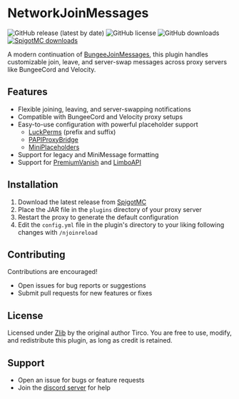 # NetworkJoinMessages

![GitHub release (latest by date)](https://img.shields.io/github/v/release/RagingTech/NetworkJoinMessages)
![GitHub license](https://img.shields.io/github/license/RagingTech/NetworkJoinMessages)
![GitHub downloads](https://img.shields.io/github/downloads/RagingTech/NetworkJoinMessages/total)
[![SpigotMC downloads](https://img.shields.io/spiget/downloads/118643?label=SpigotMC%20downloads)](https://www.spigotmc.org/resources/118643/)

A modern continuation of [BungeeJoinMessages](https://github.com/Tirco/BungeeJoinMessages), this plugin handles customizable join, leave, and server-swap messages across proxy servers like BungeeCord and Velocity.

## Features
- Flexible joining, leaving, and server-swapping notifications
- Compatible with BungeeCord and Velocity proxy setups
- Easy-to-use configuration with powerful placeholder support
  - [LuckPerms](https://luckperms.net/) (prefix and suffix)
  - [PAPIProxyBridge](https://www.spigotmc.org/resources/papiproxybridge.108415/)
  - [MiniPlaceholders](https://modrinth.com/plugin/miniplaceholders)
- Support for legacy and MiniMessage formatting
- Support for [PremiumVanish](https://www.spigotmc.org/resources/premiumvanish-stay-hidden-bungee-velocity-support.14404/) and [LimboAPI](https://github.com/Elytrium/LimboAPI)

## Installation
1. Download the latest release from [SpigotMC](https://www.spigotmc.org/resources/118643/)
2. Place the JAR file in the `plugins` directory of your proxy server
3. Restart the proxy to generate the default configuration
4. Edit the `config.yml` file in the plugin's directory to your liking following changes with `/njoinreload`

## Contributing

Contributions are encouraged!

- Open issues for bug reports or suggestions
- Submit pull requests for new features or fixes

## License

Licensed under [Zlib](https://zlib.net/zlib_license.html) by the original author Tirco. You are free to use, modify, and redistribute this plugin, as long as credit is retained.

## Support

- Open an issue for bugs or feature requests
- Join the [discord server](https://earthcow.xyz/discord) for help
